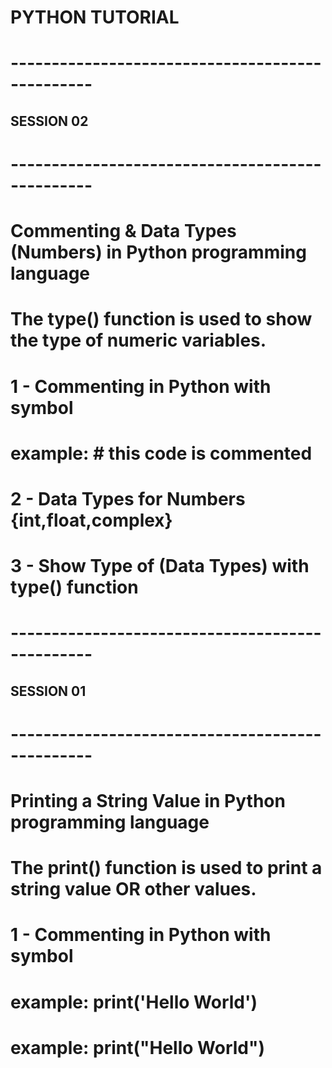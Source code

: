 # PYTHON TUTORIAL

# ------------------------------------------------

## SESSION 02

# ------------------------------------------------

# Commenting & Data Types (Numbers) in Python programming language

# The type() function is used to show the type of numeric variables.

# 1 - Commenting in Python with symbol

# example: # this code is commented

# 2 - Data Types for Numbers {int,float,complex}

# 3 - Show Type of (Data Types) with type() function

# ------------------------------------------------

## SESSION 01

# ------------------------------------------------

# Printing a String Value in Python programming language

# The print() function is used to print a string value OR other values.

# 1 - Commenting in Python with symbol

# example: print('Hello World')

# example: print("Hello World")
